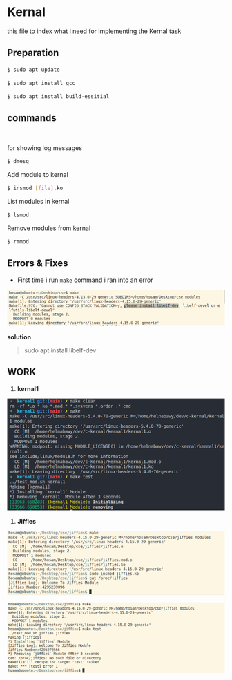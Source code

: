 # Kernal 

this file to index what i need for implementing the Kernal task
<br>

## Preparation

```bash
$ sudo apt update 
```


```bash
$ sudo apt install gcc  
```


```bash
$ sudo apt install build-essitial
```

## commands
<br>

for showing log messages

```bash
$ dmesg 
```

Add module to kernal
```bash
$ insmod [file].ko
```

List modules in kernal
```bash
$ lsmod 
```

Remove modules from kernal
```bash
$ rmmod
```

## Errors & Fixes

- First time i run `make` command i ran into an error

![](screens/1.png)

__solution__
> sudo apt install libelf-dev



## WORK 

1.  **kernal1**

![](./screens/2.png)


1.  **Jiffies**

![](./screens/3.png)

![](./screens/4.png)